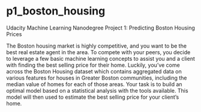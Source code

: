 # p1_boston_housing
Udacity Machine Learning Nanodegree
Project 1: Predicting Boston Housing Prices

The Boston housing market is highly competitive, and you want to be the best real estate agent in the area. 
To compete with your peers, you decide to leverage a few basic machine learning concepts to assist you and a client with finding the best selling price for their home. 
Luckily, you’ve come across the Boston Housing dataset which contains aggregated data on various features for houses in Greater Boston communities, including the median value of homes for each of those areas. 
Your task is to build an optimal model based on a statistical analysis with the tools available. This model will then used to estimate the best selling price for your client’s home.

